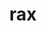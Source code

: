 ---
category: 3-letters
denotation: null
name: rax
reference_link: https://www.etymonline.com/word/rax
root_language: null
root_name: null
title: rax
type: free
word_sums:
- respelling: rax
  sum: 'Rax + '
---